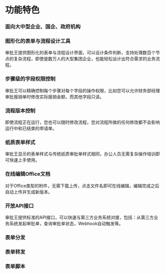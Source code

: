 # 功能特色
### 面向大中型企业、国企、政府机构

### 图形化的表单与流程设计工具
审批王提供图形化的表单与流程设计界面，可以设计条件判断，支持处理数百个节点的复杂流程，即使是数万人的大型集团企业，也能轻松设计出符合需求的业务流程。

### 步骤级的字段权限控制
审批王可以精确控制每个步骤对每个字段的操作权限，比如您可以允许财务部经理审批报销单时修改实际报销金额，而其他字段只读。

### 流程版本控制
即使流程正在运行，您也可以随时修改流程，您对流程所做的任何修改都不会影响运行中和已结束的申请单。

### 纸质表单样式
审批王显示的表单样式与传统纸质审批单样式相同，办公人员无需复杂操作培训即可快速上手使用。

### 在线编辑Office文档
对于Office类型的附件，无需下载上传，点击文件名即可在线编辑，编辑完成之后自动上传并生成新版本。

### 开放API接口
审批王提供标准的API接口，可以快速与第三方业务系统对接，包括：从第三方业务系统发起审批单，查询审批单状态，Webhook自动触发等。
### 表单分发
### 表单转发
### 表单脚本
